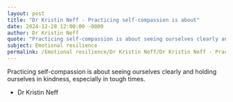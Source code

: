 ```yaml
---
layout: post
title: "Dr Kristin Neff - Practicing self-compassion is about"
date: 2024-12-28 12:00:00 -0000
author: Dr Kristin Neff
quote: "Practicing self-compassion is about seeing ourselves clearly and holding ourselves in kindness, especially in tough times."
subject: Emotional resilience
permalink: /Emotional resilience/Dr Kristin Neff/Dr Kristin Neff - Practicing self-compassion is about
---
```


Practicing self-compassion is about seeing ourselves clearly and holding ourselves in kindness, especially in tough times.

- Dr Kristin Neff
